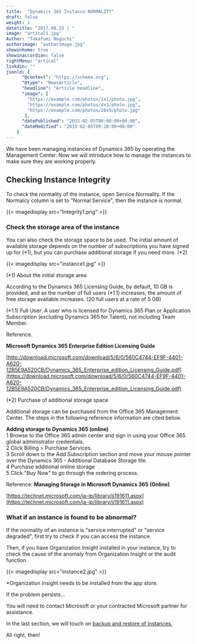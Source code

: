 ```yaml
---
title:  "Dynamics 365 Instance NORMALITY"
draft: false
weight: 1
datetitle: "2017.08.23 | "
image: "artical1.jpg"
Author: "Takafumi Noguchi"
authorimage: "authorimage.jpg"
showinhome: true
showinaccordian: false
rightMenu: "artical"
linkdin: ""
jsonld: {
      "@context": "https://schema.org",
      "@type": "NewsArticle",
      "headline": "Article headline",
      "image": [
        "https://example.com/photos/1x1/photo.jpg",
        "https://example.com/photos/4x3/photo.jpg",
        "https://example.com/photos/16x9/photo.jpg"
       ],
      "datePublished": "2015-02-05T08:00:00+08:00",
      "dateModified": "2015-02-05T09:20:00+08:00"
    }
---
```

<!-- Intro  -->
We have been managing instances of Dynamics 365 by operating the Management Center. Now we will introduce how to manage the instances to make sure they are working properly.

## Checking Instance Integrity
To check the normality of the instance, open Service Normality. If the Normalcy column is set to "Normal Service", then the instance is normal.
<!-- Image= Integrity1.png -->
{{< imagedisplay src="Integrity1.png" >}}

### Check the storage area of the instance
You can also check the storage space to be used. The initial amount of available storage depends on the number of subscriptions you have signed up for (*1), but you can purchase additional storage if you need more. (*2)
<!-- Image= instance1.jpg -->
{{< imagedisplay src="instance1.jpg" >}}

(*1) About the initial storage area

According to the Dynamics 365 Licensing Guide, by default, 10 GB is provided, and as the number of full users (*1.1) increases, the amount of free storage available increases. (20 full users at a rate of 5 GB)

(*1.1) Full User: A user who is licensed for Dynamics 365 Plan or Application Subscription (excluding Dynamics 365 for Talent), not including Team Member.

Reference.

**Microsoft Dynamics 365 Enterprise Edition Licensing Guide**

[http://download.microsoft.com/download/5/6/0/560C4744-EF9F-4401-A620-12B5E9A520CB/Dynamics_365_Enterprise_edition_Licensing_Guide.pdf](https://download.microsoft.com/download/5/6/0/560C4744-EF9F-4401-A620-12B5E9A520CB/Dynamics_365_Enterprise_edition_Licensing_Guide.pdf)


(*2) Purchase of additional storage space

Additional storage can be purchased from the Office 365 Management Center. The steps in the following reference information are cited below.

<!-- Quate Box -->
**Adding storage to Dynamics 365 (online)**   
1 Browse to the Office 365 admin center and sign in using your Office 365 global administrator credentials.  
2 Click Billing > Purchase Services.  
3 Scroll down to the Add Subscription section and move your mouse pointer over the Dynamics 365 - Additional Database Storage tile.  
4 Purchase additional online storage  
5 Click "Buy Now" to go through the ordering process.  


Reference: **Managing Storage in Microsoft Dynamics 365 (Online)**

[https://technet.microsoft.com/ja-jp/library/jj191611.aspx](https://technet.microsoft.com/ja-jp/library/jj191611.aspx)
### What if an instance is found to be abnormal?
If the normality of an instance is "service interrupted" or "service degraded", first try to check if you can access the instance.

Then, if you have Organization Insight installed in your instance, try to check the cause of the anomaly from Organization Insight or the audit function.
<!-- Image= instance2.jpg -->
{{< imagedisplay src="instance2.jpg" >}}

*Organization Insight needs to be installed from the app store.

If the problem persists...

You will need to contact Microsoft or your contracted Microsoft partner for assistance.

In the last section, we will touch on [backup and restore of instances.](#)

All right, then!